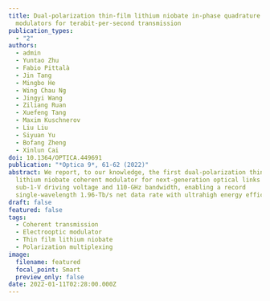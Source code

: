 ```yaml
---
title: Dual-polarization thin-film lithium niobate in-phase quadrature
  modulators for terabit-per-second transmission
publication_types:
  - "2"
authors:
  - admin
  - Yuntao Zhu
  - Fabio Pittalà
  - Jin Tang
  - Mingbo He
  - Wing Chau Ng
  - Jingyi Wang
  - Ziliang Ruan
  - Xuefeng Tang
  - Maxim Kuschnerov
  - Liu Liu
  - Siyuan Yu
  - Bofang Zheng
  - Xinlun Cai
doi: 10.1364/OPTICA.449691
publication: "*Optica 9*, 61-62 (2022)"
abstract: We report, to our knowledge, the first dual-polarization thin-film
  lithium niobate coherent modulator for next-generation optical links with
  sub-1-V driving voltage and 110-GHz bandwidth, enabling a record
  single-wavelength 1.96-Tb/s net data rate with ultrahigh energy efficiency.
draft: false
featured: false
tags:
  - Coherent transmission
  - Electrooptic modulator
  - Thin film lithium niobate
  - Polarization multiplexing
image:
  filename: featured
  focal_point: Smart
  preview_only: false
date: 2022-01-11T02:28:00.000Z
---
```

